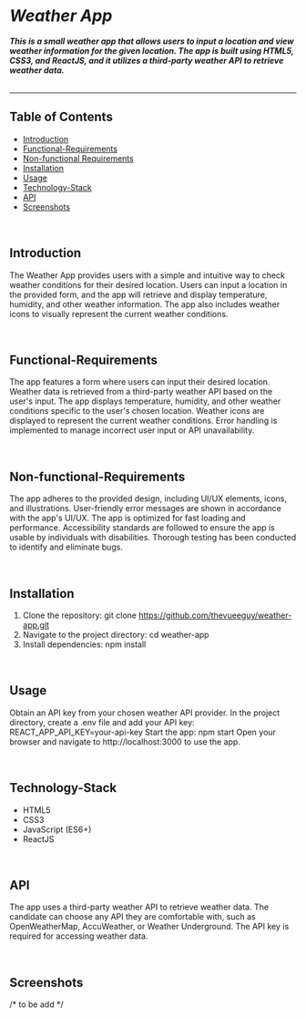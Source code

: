 # ***Weather App***
***This is a small weather app that allows users to input a location and view weather information for the given location. The app is built using HTML5, CSS3, and ReactJS, and it utilizes a third-party weather API to retrieve weather data.***
<br><br>
***
## Table of Contents
* [Introduction](#Introduction) <br>
* [Functional-Requirements](#Functional-Requirements) <br>
* [Non-functional Requirements](#Non-functional-Requirements) <br>
* [Installation](#Installation) <br>
* [Usage](#Usage) <br>
* [Technology-Stack](#Technology-Stack) <br>
* [API](#API) <br>
* [Screenshots](#Screenshots)

<br>

## Introduction <a name="Introduction"></a>
The Weather App provides users with a simple and intuitive way to check weather conditions for their desired location. Users can input a location in the provided form, and the app will retrieve and display temperature, humidity, and other weather information. The app also includes weather icons to visually represent the current weather conditions.

<br>

## Functional-Requirements <a name="Functional-Requirements"></a>
The app features a form where users can input their desired location.
Weather data is retrieved from a third-party weather API based on the user's input.
The app displays temperature, humidity, and other weather conditions specific to the user's chosen location.
Weather icons are displayed to represent the current weather conditions.
Error handling is implemented to manage incorrect user input or API unavailability. 

<br>

## Non-functional-Requirements <a name="Non-functional-Requirements"></a>
The app adheres to the provided design, including UI/UX elements, icons, and illustrations.
User-friendly error messages are shown in accordance with the app's UI/UX.
The app is optimized for fast loading and performance.
Accessibility standards are followed to ensure the app is usable by individuals with disabilities.
Thorough testing has been conducted to identify and eliminate bugs.

<br>

## Installation <a name="Installation"></a>
1. Clone the repository: git clone https://github.com/thevueeguy/weather-app.git
2. Navigate to the project directory: cd weather-app
3. Install dependencies: npm install

<br>

## Usage <a name="Usage"></a>
Obtain an API key from your chosen weather API provider.
In the project directory, create a .env file and add your API key: REACT_APP_API_KEY=your-api-key
Start the app: npm start
Open your browser and navigate to http://localhost:3000 to use the app.

<br>

## Technology-Stack <a name="Technology-Stack"></a>
* HTML5
* CSS3
* JavaScript (ES6+)
* ReactJS

<br>

## API <a name="API"></a>
The app uses a third-party weather API to retrieve weather data. The candidate can choose any API they are comfortable with, such as OpenWeatherMap, AccuWeather, or Weather Underground. The API key is required for accessing weather data.

<br>

## Screenshots <a name="Screenshots"></a>
/* to be add */
